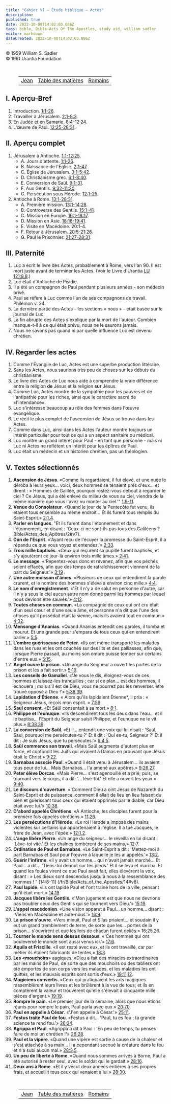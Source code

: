 ```yaml
---
title: "Cahier VI — Étude biblique — Actes"
description: 
published: true
date: 2022-10-08T14:02:03.086Z
tags: bible, Bible—Acts Of The Apostles, study aid, william sadler
editor: markdown
dateCreated: 2022-10-08T14:02:03.086Z
---
```


<p class="v-card v-sheet theme--light grey lighten-3 px-2">© 1959 William S. Sadler<br>© 1961 Urantia Foundation</p>

<br>

<figure class="table chapter-navigator">
	<table>
		<tbody>
		<tr>
			<td><a href="/fr/article/William_S_Sadler/Workbook_6_Bible_Study/Study_2_4_John">Jean</a></td>
			<td><a href="/fr/article/William_S_Sadler/Workbook_6_Bible_Study/Index">Table des matières</a></td>
			<td><a href="/fr/article/William_S_Sadler/Workbook_6_Bible_Study/Study_2_6_Romans">Romains</a></td>
		</tr>
		</tbody>
	</table>
</figure>


## I. Aperçu-Bref

1. Introduction. [1:1-26](/fr/Bible/Acts_of_the_Apostles/1#v1).
2. Travailler à Jérusalem. [2:1-8:3](/fr/Bible/Acts_of_the_Apostles/2#v1).
3. En Judée et en Samarie. [8:4-12:24](/fr/Bible/Acts_of_the_Apostles/8#v4).
4. L'œuvre de Paul. [12:25-28:31](/fr/Bible/Acts_of_the_Apostles/12#v25).

## II. Aperçu complet

1. Jérusalem à Antioche. [1:1-12:25](/fr/Bible/Acts_of_the_Apostles/1#v1).
	- A. Jours d'attente. [1:1-26](/fr/Bible/Acts_of_the_Apostles/1#v1).
	- B. Naissance de l'Église. [2:1-47](/fr/Bible/Acts_of_the_Apostles/2#v1).
	- C. Église de Jérusalem. [3:1-5:42](/fr/Bible/Acts_of_the_Apostles/3#v1).
	- D. Christianisme grec. [6:1-8:40](/fr/Bible/Acts_of_the_Apostles/6#v1).
	- E. Conversion de Saül. [9:1-31](/fr/Bible/Acts_of_the_Apostles/9#v1).
	- F. Aux Gentils. [9:32-11:30](/fr/Bible/Acts_of_the_Apostles/9#v32).
	- G. Persécution sous Hérode. [12:1-25](/fr/Bible/Acts_of_the_Apostles/12#v1).
2. Antioche à Rome. [13:1-28:31](/fr/Bible/Acts_of_the_Apostles/13#v1).
	- A. Première mission. [13:1-14:28](/fr/Bible/Acts_of_the_Apostles/13#v1).
	- B. Controverse des Gentils. [15:1-41](/fr/Bible/Acts_of_the_Apostles/15#v1).
	- C. Mission en Europe. [16:1-18:17](/fr/Bible/Acts_of_the_Apostles/16#v1).
	- D. Mission en Asie. [18:18-19:41](/fr/Bible/Acts_of_the_Apostles/18#v18).
	- E. Visite en Macédoine. 20:1-4.
	- F. Retour à Jérusalem. [20:5-21:26](/fr/Bible/Acts_of_the_Apostles/20#v5).
	- G. Paul le Prisonnier. [21:27-28:31](/fr/Bible/Acts_of_the_Apostles/21#v27).

## III. Paternité

1. Luc a écrit le livre des Actes, probablement à Rome, vers l'an 90. Il est mort juste avant de terminer les Actes. (Voir le Livre d'Urantia <a id="s55_142"></a>[LU 121:8.8](/fr/The_Urantia_Book/121#p8_8).)
2. Luc était d'Antioche de Pisidie.
3. Il a été un compagnon de Paul pendant plusieurs années - son médecin privé.
4. Paul se réfère à Luc comme l'un de ses compagnons de travail. Philémon v. 24.
5. La dernière partie des Actes – les sections « nous » – était basée sur le journal de Luc.
6. La fin abrupte des Actes s'explique par la mort de l'auteur. Combien manque-t-il à ce qui était prévu, nous ne le saurons jamais.
7. Nous ne savons pas quand ni par quelle influence Luc est devenu chrétien.

## IV. Regarder les actes

1. Comme l'Évangile de Luc, Actes est une superbe production littéraire.
2. Sans les Actes, nous saurions très peu de choses sur les débuts du christianisme.
3. Le livre des Actes de Luc nous aide à comprendre la vraie différence entre la religion **de** Jésus et la religion **sur** Jésus.
4. Comme Luc, Actes montre de la sympathie pour les pauvres et de l'antipathie pour les riches, ainsi que le caractère sacré de «l'intendance».
5. Luc s'intéresse beaucoup au rôle des femmes dans l'œuvre évangélique.
6. Le récit le plus complet de l'ascension de Jésus se trouve dans les Actes.
7. Comme dans Luc, ainsi dans les Actes l'auteur montre toujours un intérêt particulier pour tout ce qui a un aspect sanitaire ou médical.
8. Luc montre un grand intérêt pour Paul - en tant que personne - mais ni Luc ni Actes ne reflètent un intérêt pour les épîtres de Paul.
9. Luc était un médecin et un historien chrétien, pas un théologien.

## V. Textes sélectionnés

1. **Ascension de Jésus**. «Comme ils regardaient, il fut élevé, et une nuée le déroba à leurs yeux... voici, deux hommes se tenaient près d'eux... et dirent : » Hommes de Galilée, pourquoi restez-vous debout à regarder le ciel ? Ce Jésus, qui a été enlevé du milieu de vous au ciel, viendra de la même manière que vous l'avez vu monter au ciel.'" [1:9-11](/fr/Bible/Acts_of_the_Apostles/1#v9).
2. **Venue du Consolateur**. «Quand le jour de la Pentecôte fut venu, ils étaient tous ensemble au même endroit... Et ils furent tous remplis du Saint-Esprit.» [2:1,4](/fr/Bible/Acts_of_the_Apostles/2#v1).
3. **Parler en langues**. "Et ils furent dans l'étonnement et dans l'étonnement, en disant : 'Ceux-ci ne sont-ils pas tous des Galiléens ? Bible/Actes_des_Apôtres/2#v7).
4. **Don de l'Esprit**. «'Ayant reçu de l'écuyer la promesse du Saint-Esprit, il a répandu ce que vous voyez et entendez.'» [2:33](/fr/Bible/Acts_of_the_Apostles/2#v33).
5. **Trois mille baptisés**. «Ceux qui reçurent sa pupille furent baptisés, et s'y ajoutèrent ce jour-là environ trois mille âmes.» [2:41](/fr/Bible/Acts_of_the_Apostles/2#v41).
6. **Le message**. «'Repentez-vous donc et revenez, afin que vos péchés soient effacés, afin que des temps de rafraîchissement viennent de la part du Seigneur.'» [3:19](/fr/Bible/Acts_of_the_Apostles/3#v19) .
7. **Une autre moisson d'âmes**. «Plusieurs de ceux qui entendirent la parole crurent, et le nombre des hommes s'éleva à environ cinq mille.» [4:4](/fr/Bible/Acts_of_the_Apostles/4#v4).
8. **Le nom d'enregistrement**. «'Et il n'y a de salut en personne d'autre, car il n'y a sous le ciel aucun autre nom donné parmi les hommes par lequel nous devions être sauvés.'» [4:12](/fr/Bible/Acts_of_the_Apostles/4#v12).
9. **Toutes choses en commun**. «La compagnie de ceux qui ont cru était d'un seul cœur et d'une seule âme, et personne n'a dit que l'une des choses qu'il possédait était la sienne, mais ils avaient tout en commun.» [4:32](/fr/Bible/Acts_of_the_Apostles/4#v32).
10. **Mensonge d'Ananias**. «Quand Ananias entendit ces paroles, il tomba et mourut. Et une grande peur s'empara de tous ceux qui en entendirent parler.» [5:5](/fr/Bible/Acts_of_the_Apostles/5#v5).
11. **L'ombre guérisseuse de Peter**. «Ils ont même transporté les malades dans les rues et les ont couchés sur des lits et des paillasses, afin que, lorsque Pierre passait, au moins son ombre puisse tomber sur certains d'entre eux.» [5:15](/fr/Bible/Acts_of_the_Apostles/5#v15).
12. **Angel ouvre la prison**. «Un ange du Seigneur a ouvert les portes de la prison et les a fait sortir.» [5:19](/fr/Bible/Acts_of_the_Apostles/5#v19).
13. **Les conseils de Gamaliel**. «'Je vous le dis, éloignez-vous de ces hommes et laissez-les tranquilles ; car si ce plan... est des hommes, il échouera ; mais s'il est de Dieu, vous ne pourrez pas les renverser. être trouvé opposé à Dieu !'» [5:38,39](/fr/Bible/Acts_of_the_Apostles/5#v38).
14. **Lapidation d'Étienne**. « Alors qu'ils lapidaient Étienne\*, il pria : « Seigneur Jésus, reçois mon esprit. » [7:59](/fr/Bible/Acts_of_the_Apostles/7#v59).
15. **Saul consent**. «Et Saül consentait à sa mort.» [8:1](/fr/Bible/Acts_of_the_Apostles/8#v1).
16. **Philippe et l'eunuque**. «Ils descendirent tous les deux dans l'eau... et il le baptisa... l'Esprit du Seigneur saisit Philippe, et l'eunuque ne le vit plus.» [8:38,39](/fr/Bible/Acts_of_the_Apostles/8#v38).
17. **La conversion de Saül**. «Et il... entendit une voix qui lui disait : 'Saul, Saul, pourquoi me persécutes-tu ?' Et il dit : 'Qui es-tu, Seigneur ?' Et il dit : Je suis Jésus, que tu persécutes.'» [9:4,5](/fr/Bible/Acts_of_the_Apostles/9#v4).
18. **Saül commence son travail**. «Mais Saül augmenta d'autant plus en force, et confondit les Juifs qui vivaient à Damas en prouvant que Jésus était le Christ.» [9:22](/fr/Bible/Acts_of_the_Apostles/9#v22).
19. **Barnabas associe Paul**. «Quand il était venu à Jérusalem... ils avaient tous peur de lui... Mais Barnabas... l'a amené aux apôtres.» [9:26,27](/fr/Bible/Acts_of_the_Apostles/9#v26).
20. **Peter élève Dorcas**. «Mais Pierre... s'est agenouillé et a prié; puis, se tournant vers le corps, il a dit: '... lève-toi.' Et elle a ouvert les yeux.» [9:40](/fr/Bible/Acts_of_the_Apostles/9#v40).
21. **Le discours d'ouverture**. «'Comment Dieu a oint Jésus de Nazareth du Saint-Esprit et de puissance, comment il allait de lieu en lieu faisant du bien et guérissant tous ceux qui étaient opprimés par le diable, car Dieu était avec lui.'» [10:38](/fr/Bible/Acts_of_the_Apostles/10#v38).
22. **D'abord appelés Chrétiens**. «A Antioche, les disciples furent pour la première fois appelés chrétiens.» [11:26](/fr/Bible/Acts_of_the_Apostles/11#v26).
23. **Les persécutions d'Hérode**. «Le roi Hérode a imposé des mains violentes sur certains qui appartenaient à l'église. Il a tué Jacques, le frère de Jean, avec l'épée.» [12:1,2](/fr/Bible/Acts_of_the_Apostles/12#v1).
24. **L'ange libère Pierre**. «Un ange du seigneur... le réveilla en lui disant : 'Lève-toi vite.' Et les chaînes tombèrent de ses mains,» [12:7](/fr/Bible/Acts_of_the_Apostles/12#v7).
25. **Ordination de Paul et Barnabas**. «Le Saint-Esprit a dit : 'Mettez-moi à part Barnabas et Saul pour l'œuvre à laquelle je les ai appelés.'» [13:2](/fr/Bible/Acts_of_the_Apostles/13#v2).
26. **Guérir l'infirme**. «Il y avait un homme... qui n'avait jamais marché... Et Paul... a dit... 'Tiens-toi debout sur tes pieds.' Et il se leva et marcha. Et quand les foules virent ce que Paul avait fait, elles élevèrent la voix, disant : » Les dieux sont descendus jusqu'à nous à la ressemblance des hommes ! " [14:8-11] (/fr/Bible/Acts_of_the_Apostles/14#v8).
27. **Paul lapidé**. «Ils ont lapidé Paul et l'ont traîné hors de la ville, pensant qu'il était mort.» [14:19](/fr/Bible/Acts_of_the_Apostles/14#v19).
28. **Jacques libère les Gentils**. «'Mon jugement est que nous ne devrions pas troubler ceux des Gentils qui se tournent vers Dieu.'» [15:19](/fr/Bible/Acts_of_the_Apostles/15#v19).
29. **L'appel macédonien**. «Une vision apparut à Paul... un homme... disant : 'Viens en Macédoine et aide-nous.'» [16:9](/fr/Bible/Acts_of_the_Apostles/16#v9).
30. **La prison s'ouvre**. «Vers minuit, Paul et Silas priaient... et soudain il y eut un grand tremblement de terre, de sorte que les... portes de la prison... s'ouvrirent et que les fers de chacun furent déliés.» 16;25,26.
31. **Tourner le monde sens dessus dessous**. «'Ces hommes qui ont bouleversé le monde sont aussi venus ici.'» [17:6](/fr/Bible/Acts_of_the_Apostles/17#v6).
32. **Aquila et Friscille**. «Il est resté avec eux, et ils ont travaillé, car par métier ils étaient fabricants de tentes,» [18:3](/fr/Bible/Acts_of_the_Apostles/18#v3).
33. **Les «mouchoirs**» aagiques. «Dieu a fait des miracles extraordinaires par les mains de Paul, de sorte que des mouchoirs ou des tabliers ont été emportés de son corps vers les malades, et les maladies les ont quittés, et les mauvais esprits sont sortis d'eux.» [19:11,12](/fr/Bible/Acts_of_the_Apostles/19#v11).
34. **Magiciens convertis**. «Ceux qui pratiquaient les arts magiques rassemblèrent leurs livres et les brûlèrent à la vue de tous; et ils en comptèrent la valeur et trouvèrent qu'elle s'élevait à cinquante mille pièces d'argent.» [19:19](/fr/Bible/Acts_of_the_Apostles/19#v19).
35. **Rompre le pain**. «Le premier jour de la semaine, alors que nous étions réunis pour rompre le pain, Paul parla avec eux.» [20:70](/fr/Bible/Acts_of_the_Apostles/20#v70).
36. **Paul en appelle à César**. «'J'en appelle à César.'» [25:11](/fr/Bible/Acts_of_the_Apostles/25#v11).
37. **Festus traite Paul de fou**. «Festus a dit... 'Paul, tu es fou ; ta grande science te rend fou.'» [26:24](/fr/Bible/Acts_of_the_Apostles/26#v24).
38. **Agrippa et Paul**. «Agrippa a dit à Paul : 'En peu de temps, tu penses faire de moi un chrétien !'» [26:28](/fr/Bible/Acts_of_the_Apostles/26#v28).
39. **Paul et la vipère**. «Quand une vipère est sortie à cause de la chaleur et s'est attachée à sa main... Il a cependant secoué la créature dans le feu et n'a subi aucun mal.» [28:3,5](/fr/Bible/Acts_of_the_Apostles/28#v3).
40. **Un peu de liberté à Rome**. «Quand nous sommes arrivés à Borne, Paul a été autorisé à rester seul, avec le soldat qui le gardait.» [28:16](/fr/Bible/Acts_of_the_Apostles/28#v16).
41. **Deux ans à Rome**. «Et il y vécut deux années entières à ses propres frais, et accueillit tous ceux qui venaient à lui.» [28:30](/fr/Bible/Acts_of_the_Apostles/28#v30).


<br>

<figure class="table chapter-navigator">
	<table>
		<tbody>
		<tr>
			<td><a href="/fr/article/William_S_Sadler/Workbook_6_Bible_Study/Study_2_4_John">Jean</a></td>
			<td><a href="/fr/article/William_S_Sadler/Workbook_6_Bible_Study/Index">Table des matières</a></td>
			<td><a href="/fr/article/William_S_Sadler/Workbook_6_Bible_Study/Study_2_6_Romans">Romains</a></td>
		</tr>
		</tbody>
	</table>
</figure>